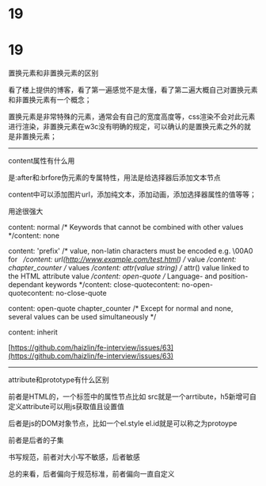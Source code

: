 # 19

# 19

置换元素和非置换元素的区别

看了楼上提供的博客，看了第一遍感觉不是太懂，看了第二遍大概自己对置换元素和非置换元素有一个概念；

置换元素是非常特殊的元素，通常会有自己的宽度高度等，css渲染不会对此元素进行渲染，非置换元素在w3c没有明确的规定，可以确认的是置换元素之外的就是非置换元素；

---

content属性有什么用

是:after和:brfore伪元素的专属特性，用法是给选择器后添加文本节点

content中可以添加图片url，添加纯文本，添加动画，添加选择器属性的值等等；

用途很强大

content: normal /* Keywords that cannot be combined with other values */content: none

content: 'prefix' /* <string> value, non-latin characters must be encoded e.g. \00A0 for &nbsp; */content: url(http://www.example.com/test.html) /* <uri> value */content: chapter_counter /* <counter> values */content: attr(value string) /* attr() value linked to the HTML attribute value */content: open-quote /* Language- and position-dependant keywords */content: close-quotecontent: no-open-quotecontent: no-close-quote

content: open-quote chapter_counter /* Except for normal and none, several values can be used simultaneously */

content: inherit

[https://github.com/haizlin/fe-interview/issues/63](https://github.com/haizlin/fe-interview/issues/63)

---

attribute和prototype有什么区别

前者是HTML的，一个标签中的属性节点比如<img src=""> src就是一个arrtibute，h5新增可自定义attribute可以用js获取值且设置值

后者是js的DOM对象节点，比如一个el.style el.id就是可以称之为protoype

前者是后者的子集

书写规范，前者对大小写不敏感，后者敏感

总的来看，后者偏向于规范标准，前者偏向一直自定义